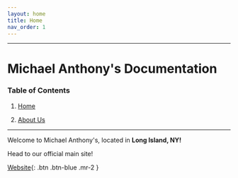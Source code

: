 ```yaml
---
layout: home
title: Home
nav_order: 1
---
```


---
# Michael Anthony's Documentation


### Table of Contents

1. [Home](https://docs.michaelanthonyspizzany.com)

2. [About Us](https://docs.michaelanthonyspizzany.com/aboutus.html)

---

Welcome to Michael Anthony's, located in **Long Island, NY!**


Head to our official main site!


[Website](http://michaelanthonyspizzany.com/){: .btn .btn-blue .mr-2 }
